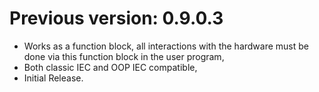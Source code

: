 # Previous version: 0.9.0.3
- Works as a function block, all interactions with the hardware must be done via this function block in the user program,
- Both classic IEC and OOP IEC compatible,
- Initial Release.
